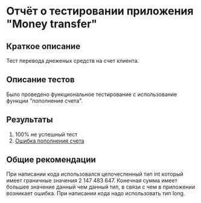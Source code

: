 # Отчёт о тестировании приложения "Money transfer"

## Краткое описание

Тест перевода днеженых средств на счет клиента.

## Описание тестов

Было проведено функциональное тестирование с использование функции "пополнение счета".

## Результаты

1. 100% не успешный тест
2. [Ошибка пополнения счета](https://github.com/AnatolyTS/money_transfer/issues/1)

## Общие рекомендации

При написании кода использовался целочесленный тип int который имеет граничные значения 2 147 483 647. Конечная сумма имеет большее значение данный чем данный тип, в связи с чем в приложении возникает ошибка. При написании кода надо использовать тип long.
